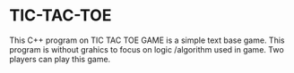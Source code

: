 # TIC-TAC-TOE
This C++ program on TIC TAC TOE GAME is a simple text base game. This program is without grahics to focus on logic /algorithm used in game. Two players can play this game.
